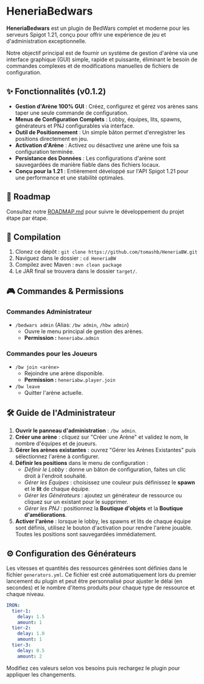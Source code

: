 # HeneriaBedwars

**HeneriaBedwars** est un plugin de BedWars complet et moderne pour les serveurs Spigot 1.21, conçu pour offrir une expérience de jeu et d'administration exceptionnelle.

Notre objectif principal est de fournir un système de gestion d'arène via une interface graphique (GUI) simple, rapide et puissante, éliminant le besoin de commandes complexes et de modifications manuelles de fichiers de configuration.

## ✨ Fonctionnalités (v0.1.2)

- **Gestion d'Arène 100% GUI** : Créez, configurez et gérez vos arènes sans taper une seule commande de configuration.
- **Menus de Configuration Complets** : Lobby, équipes, lits, spawns, générateurs et PNJ configurables via interface.
- **Outil de Positionnement** : Un simple bâton permet d'enregistrer les positions directement en jeu.
- **Activation d'Arène** : Activez ou désactivez une arène une fois sa configuration terminée.
- **Persistance des Données** : Les configurations d'arène sont sauvegardées de manière fiable dans des fichiers locaux.
- **Conçu pour la 1.21** : Entièrement développé sur l'API Spigot 1.21 pour une performance et une stabilité optimales.

## 🚀 Roadmap

Consultez notre [ROADMAP.md](ROADMAP.md) pour suivre le développement du projet étape par étape.

## 🔧 Compilation

1.  Clonez ce dépôt : `git clone https://github.com/tomashb/HeneriaBW.git`
2.  Naviguez dans le dossier : `cd HeneriaBW`
3.  Compilez avec Maven : `mvn clean package`
4.  Le JAR final se trouvera dans le dossier `target/`.

## 🎮 Commandes & Permissions

### Commandes Administrateur
- `/bedwars admin` (Alias: `/bw admin`, `/hbw admin`)
  - Ouvre le menu principal de gestion des arènes.
  - **Permission :** `heneriabw.admin`

### Commandes pour les Joueurs
- `/bw join <arène>`
  - Rejoindre une arène disponible.
  - **Permission :** `heneriabw.player.join`
- `/bw leave`
  - Quitter l'arène actuelle.

## 🛠️ Guide de l'Administrateur

1. **Ouvrir le panneau d'administration** : `/bw admin`.
2. **Créer une arène** : cliquez sur "Créer une Arène" et validez le nom, le nombre d'équipes et de joueurs.
3. **Gérer les arènes existantes** : ouvrez "Gérer les Arènes Existantes" puis sélectionnez l'arène à configurer.
4. **Définir les positions** dans le menu de configuration :
   - *Définir le Lobby* : donne un bâton de configuration, faites un clic droit à l'endroit souhaité.
   - *Gérer les Équipes* : choisissez une couleur puis définissez le **spawn** et le **lit** de chaque équipe.
   - *Gérer les Générateurs* : ajoutez un générateur de ressource ou cliquez sur un existant pour le supprimer.
   - *Gérer les PNJ* : positionnez la **Boutique d'objets** et la **Boutique d'améliorations**.
5. **Activer l'arène** : lorsque le lobby, les spawns et lits de chaque équipe sont définis, utilisez le bouton d'activation pour rendre l'arène jouable. Toutes les positions sont sauvegardées immédiatement.

## ⚙️ Configuration des Générateurs

Les vitesses et quantités des ressources générées sont définies dans le fichier `generators.yml`. Ce fichier est créé automatiquement lors du premier lancement du plugin et peut être personnalisé pour ajuster le délai (en secondes) et le nombre d'items produits pour chaque type de ressource et chaque niveau.

```yaml
IRON:
  tier-1:
    delay: 1.5
    amount: 1
  tier-2:
    delay: 1.0
    amount: 1
  tier-3:
    delay: 0.5
    amount: 2
```

Modifiez ces valeurs selon vos besoins puis rechargez le plugin pour appliquer les changements.
